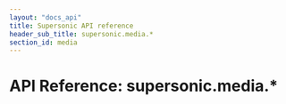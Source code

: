 ```yaml
---
layout: "docs_api"
title: Supersonic API reference
header_sub_title: supersonic.media.*
section_id: media
---
```


# API Reference: supersonic.media.*
